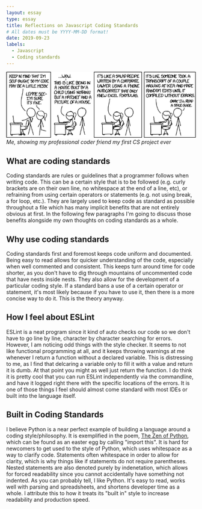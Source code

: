 ```yaml
---
layout: essay
type: essay
title: Reflections on Javascript Coding Standards
# All dates must be YYYY-MM-DD format!
date: 2019-09-23
labels:
  - Javascript
  - Coding standards
---
```

<img class="ui tiny right spaced image" src="../images/xkcd-code_quality.png">*Me, showing my professional coder friend my first CS project ever*
## What are coding standards
Coding standards are rules or guidelines that a programmer follows when writing code. This can be a certain style that is to be followed (e.g. curly brackets are on their own line, no whitespace at the end of a line, etc), or refraining from using certain operators or statements (e.g. not using break, a for loop, etc.). They are largely used to keep code as standard as possible throughout a file which has many implicit benefits that are not entirely obvious at first. In the following few paragraphs I'm going to discuss those benefits alongside my own thoughts on coding standards as a whole.

## Why use coding standards
Coding standards first and foremost keeps code uniform and documented. Being easy to read allows for quicker understanding of the code, especially when well commented and consistent. This keeps turn around time for code shorter, as you don't have to dig through mountains of uncommented code that have nests inside nests. They also allow for the development of a particular coding style. If a standard bans a use of a certain operator or statement, it's most likely because if you have to use it, then there is a more concise way to do it. This is the theory anyway.

## How I feel about ESLint
ESLint is a neat program since it kind of auto checks our code so we don't have to go line by line, character by character searching for errors. However, I am noticing odd things with the style checker. It seems to not like functional programming at all, and it keeps throwing warnings at me whenever I return a function without a declared variable. This is distressing to me, as I find that delcaring a variable only to fill it with a value and return it is dumb. At that point you might as well just return the function. I do think it is pretty cool that you can run ESLint independently via the commandline, and have it logged right there with the specific locations of the errors. It is one of those things I feel should almost come standard with most IDEs or built into the language itself.

## Built in Coding Standards
I believe Python is a near perfect example of building a language around a coding style/philosophy. It is exemplified in the poem, [The Zen of Python](https://en.wikipedia.org/wiki/Zen_of_Python), which can be found as an easter egg by calling "import this". It is hard for newcomers to get used to the style of Python, which uses whitespace as a way to clarify code. Statements often whitespace in order to allow for clarity, which is why things like if statements do not require parentheses. Nested statements are also denoted purely by indenetation, which allows for forced readability since you cannot accidentally have something not indented. As you can probably tell, I like Python. It's easy to read, works well with parsing and spreadsheets, and shortens developer time as a whole. I attribute this to how it treats its "built in" style to increase readability and production speed.
